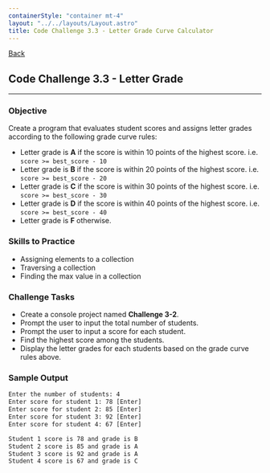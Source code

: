 ```yaml
---
containerStyle: "container mt-4"
layout: "../../layouts/Layout.astro"
title: Code Challenge 3.3 - Letter Grade Curve Calculator
---
```


<a href="/code-challenges/" class="btn btn-sm btn-outline-light mb-3">
  <i class="si-arrow-left"></i> Back
</a>

## Code Challenge 3.3 - Letter Grade

---

### Objective

Create a program that evaluates student scores and assigns letter grades according to the following grade curve rules:
- Letter grade is **A** if the score is within 10 points of the highest score. i.e. `score >= best_score - 10`
- Letter grade is **B** if the score is within 20 points of the highest score. i.e. `score >= best_score - 20`
- Letter grade is **C** if the score is within 30 points of the highest score. i.e. `score >= best_score - 30`
- Letter grade is **D** if the score is within 40 points of the highest score. i.e. `score >= best_score - 40`
- Letter grade is **F** otherwise.

### Skills to Practice

- Assigning elements to a collection
- Traversing a collection
- Finding the max value in a collection

### Challenge Tasks

- Create a console project named **Challenge 3-2**.
- Prompt the user to input the total number of students.
- Prompt the user to input a score for each student.
- Find the highest score among the students.
- Display the letter grades for each students based on the grade curve rules above.

### Sample Output

```txt
Enter the number of students: 4
Enter score for student 1: 78 [Enter]
Enter score for student 2: 85 [Enter]
Enter score for student 3: 92 [Enter]
Enter score for student 4: 67 [Enter]

Student 1 score is 78 and grade is B
Student 2 score is 85 and grade is A
Student 3 score is 92 and grade is A
Student 4 score is 67 and grade is C
```